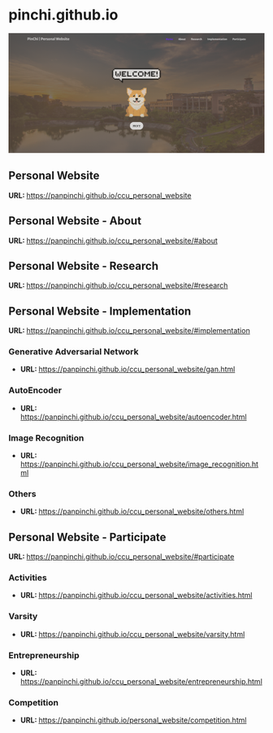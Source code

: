 <h1>pinchi.github.io</h1>

<img src="./assets/readme/website.png">

<!-- Personal Website -->
<h2>Personal Website</h2>
<span><strong>URL: </strong></span>
<a href="https://panpinchi.github.io/ccu_personal_website">
  https://panpinchi.github.io/ccu_personal_website
</a>

<!-- Personal Website - About -->
<h2>Personal Website - About</h2>
<span><strong>URL: </strong></span>
<a href="https://panpinchi.github.io/ccu_personal_website/#about">
  https://panpinchi.github.io/ccu_personal_website/#about
</a>

<!-- Personal Website - Research -->
<h2>Personal Website - Research</h2>
<span><strong>URL: </strong></span>
<a href="https://panpinchi.github.io/ccu_personal_website/#research">
  https://panpinchi.github.io/ccu_personal_website/#research
</a>

<!-- Personal Website - Implementation -->
<h2>Personal Website - Implementation</h2>
<span><strong>URL: </strong></span>
<a href="https://panpinchi.github.io/ccu_personal_website/#implementation">
  https://panpinchi.github.io/ccu_personal_website/#implementation
</a>
<h3>Generative Adversarial Network</h3>
<ul>
  <li>
    <span><strong>URL: </strong></span>
    <a href="https://panpinchi.github.io/ccu_personal_website/gan.html">
      https://panpinchi.github.io/ccu_personal_website/gan.html
    </a>
  </li>
</ul>
<h3>AutoEncoder</h3>
<ul>
  <li>
    <span><strong>URL: </strong></span>
    <a href="https://panpinchi.github.io/ccu_personal_website/autoencoder.html">
      https://panpinchi.github.io/ccu_personal_website/autoencoder.html
    </a>
  </li>
</ul>
<h3>Image Recognition</h3>
<ul>
  <li>
    <span><strong>URL: </strong></span>
    <a href="https://panpinchi.github.io/ccu_personal_website/image_recognition.html">
      https://panpinchi.github.io/ccu_personal_website/image_recognition.html
    </a>
  </li>
</ul>
<h3>Others</h3>
<ul>
  <li>
    <span><strong>URL: </strong></span>
    <a href="https://panpinchi.github.io/ccu_personal_website/others.html">
      https://panpinchi.github.io/ccu_personal_website/others.html
    </a>
  </li>
</ul>

<h2>Personal Website - Participate</h2>
<span><strong>URL: </strong></span>
<a href="https://panpinchi.github.io/ccu_personal_website/#participate">
  https://panpinchi.github.io/ccu_personal_website/#participate
</a>
<h3>Activities</h3>
<ul>
  <li>
    <span><strong>URL: </strong></span>
    <a href="https://panpinchi.github.io/ccu_personal_website/activities.html">
      https://panpinchi.github.io/ccu_personal_website/activities.html
    </a>
  </li>
</ul>
<h3>Varsity</h3>
<ul>
  <li>
    <span><strong>URL: </strong></span>
    <a href="https://panpinchi.github.io/ccu_personal_website/varsity.html">
      https://panpinchi.github.io/ccu_personal_website/varsity.html
    </a>
  </li>
</ul>
<h3>Entrepreneurship</h3>
<ul>
  <li>
    <span><strong>URL: </strong></span>
    <a href="https://panpinchi.github.io/ccu_personal_website/ventrepreneurshiparsity.html">
      https://panpinchi.github.io/ccu_personal_website/entrepreneurship.html
    </a>
  </li>
</ul>
<h3>Competition</h3>
<ul>
  <li>
    <span><strong>URL: </strong></span>
    <a href="https://panpinchi.github.io/personal_website/competition.html">
      https://panpinchi.github.io/personal_website/competition.html
    </a>
  </li>
</ul>
